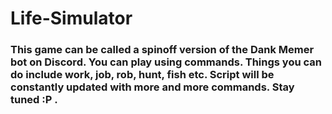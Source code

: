 # Life-Simulator

### This game can be called a spinoff version of the Dank Memer bot on Discord. You can play using commands. Things you can do include work, job, rob, hunt, fish etc. Script will be constantly updated with more and more commands. Stay tuned :P .
